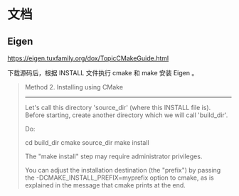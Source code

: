# 文档

## Eigen

<https://eigen.tuxfamily.org/dox/TopicCMakeGuide.html>

下载源码后，根据 INSTALL 文件执行 cmake 和 make 安装 Eigen 。

> Method 2. Installing using CMake
>
> ---
>
> Let's call this directory 'source_dir' (where this INSTALL file is).
> Before starting, create another directory which we will call 'build_dir'.
>
> Do:
>
> cd build_dir
> cmake source_dir
> make install
>
> The "make install" step may require administrator privileges.
>
> You can adjust the installation destination (the "prefix")
> by passing the -DCMAKE_INSTALL_PREFIX=myprefix option to cmake, as is
> explained in the message that cmake prints at the end.
